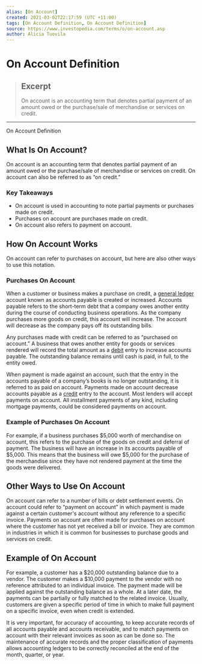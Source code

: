 ```yaml
---
alias: [On Account]
created: 2021-03-02T22:17:59 (UTC +11:00)
tags: [On Account Definition, On Account Definition]
source: https://www.investopedia.com/terms/o/on-account.asp
author: Alicia Tuovila
---
```


# On Account Definition

> ## Excerpt
> On account is an accounting term that denotes partial payment of an amount owed or the purchase/sale of merchandise or services on credit.

---

On Account Definition
## What Is On Account?

On account is an accounting term that denotes partial payment of an amount owed or the purchase/sale of merchandise or services on credit. On account can also be referred to as “on credit.”

### Key Takeaways

-   On account is used in accounting to note partial payments or purchases made on credit.
-   Purchases on account are purchases made on credit.
-   On account also refers to payment on account.

## How On Account Works

On account can refer to purchases on account, but here are also other ways to use this notation.

### Purchases On Account

When a customer or business makes a purchase on credit, a [general ledger](https://www.investopedia.com/terms/g/generalledger.asp) account known as accounts payable is created or increased. Accounts payable refers to the short-term debt that a company owes another entity during the course of conducting business operations. As the company purchases more goods on credit, this account will increase. The account will decrease as the company pays off its outstanding bills.

Any purchases made with credit can be referred to as “purchased on account.” A business that owes another entity for goods or services rendered will record the total amount as a [debit](https://www.investopedia.com/terms/d/debit.asp) entry to increase accounts payable. The outstanding balance remains until cash is paid, in full, to the entity owed.

When payment is made against an account, such that the entry in the accounts payable of a company’s books is no longer outstanding, it is referred to as paid on account. Payments made on account decrease accounts payable as a [credit](https://www.investopedia.com/terms/c/credit.asp) entry to the account. Most lenders will accept payments on account. All installment payments of any kind, including mortgage payments, could be considered payments on account.

### Example of Purchases On Account

For example, if a business purchases $5,000 worth of merchandise on account, this refers to the purchase of the goods on credit and deferral of payment. The business will have an increase in its accounts payable of $5,000. This means that the business will owe $5,000 for the purchase of the merchandise since they have not rendered payment at the time the goods were delivered.

## Other Ways to Use On Account

On account can refer to a number of bills or debt settlement events. On account could refer to “payment on account” in which payment is made against a certain customer's account without any reference to a specific invoice. Payments on account are often made for purchases on account where the customer has not yet received a bill or invoice. They are common in industries in which it is common for businesses to purchase goods and services on credit.

## Example of On Account

For example, a customer has a $20,000 outstanding balance due to a vendor. The customer makes a $10,000 payment to the vendor with no reference attributed to an individual invoice. The payment made will be applied against the outstanding balance as a whole. At a later date, the payments can be partially or fully matched to the related invoice. Usually, customers are given a specific period of time in which to make full payment on a specific invoice, even when credit is extended.

It is very important, for accuracy of accounting, to keep accurate records of all accounts payable and accounts receivable, and to match payments on account with their relevant invoices as soon as can be done so. The maintenance of accurate records and the proper classification of payments allows accounting ledgers to be correctly reconciled at the end of the month, quarter, or year.
